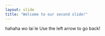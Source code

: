 ```yaml
---
layout: slide
title: "Welcome to our second slide!"
---
```

hahaha wo lai le
Use the left arrow to go back!
